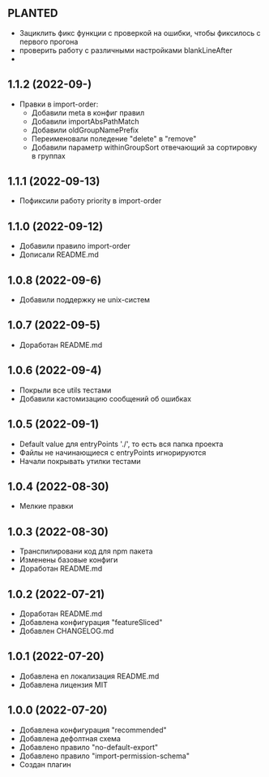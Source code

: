 ## PLANТED

- Зациклить фикс функции с проверкой на ошибки, чтобы фиксилось с первого прогона
- проверить работу с различными настройками blankLineAfter
- 

## 1.1.2 (2022-09-)

- Правки в import-order:
  - Добавили meta в конфиг правил
  - Добавили importAbsPathMatch
  - Добавили oldGroupNamePrefix
  - Переименовали поледение "delete" в "remove"
  - Добавили параметр withinGroupSort отвечающий за сортировку в группах

## 1.1.1 (2022-09-13)

- Пофиксили работу priority в import-order

## 1.1.0 (2022-09-12)

- Добавили правило import-order
- Дописали README.md

## 1.0.8 (2022-09-6)

- Добавили поддержку не unix-систем

## 1.0.7 (2022-09-5)

- Доработан README.md

## 1.0.6 (2022-09-4)

- Покрыли все utils тестами
- Добавили кастомизацию сообщений об ошибках

## 1.0.5 (2022-09-1)

- Default value для entryPoints './', то есть вся папка проекта
- Файлы не начинающиеся с entryPoints игнорируются
- Начали покрывать утилки тестами

## 1.0.4 (2022-08-30)

- Мелкие правки

## 1.0.3 (2022-08-30)

- Транспилировани код для npm пакета
- Изменены базовые конфиги
- Доработан README.md

## 1.0.2 (2022-07-21)

- Доработан README.md
- Добавлена конфигурация "featureSliced"
- Добавлен CHANGELOG.md

## 1.0.1 (2022-07-20)

- Добавлена en локализация README.md
- Добавлена лицензия MIT

## 1.0.0 (2022-07-20)

- Добавлена конфигурация "recommended"
- Добавлена дефолтная схема
- Добавлено правило "no-default-export"
- Добавлено правило "import-permission-schema"
- Создан плагин
